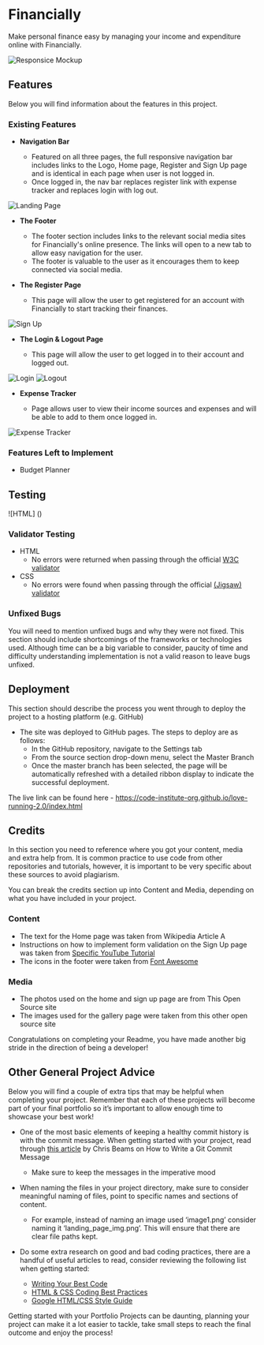 # Financially

Make personal finance easy by managing your income and expenditure online with Financially.

![Responsice Mockup](https://github.com/ErfanNajimi/ci-capstone-project/blob/main/staticfiles/images/readMe-images/responsive-site.png)

## Features 

Below you will find information about the features in this project.

### Existing Features

- __Navigation Bar__

  - Featured on all three pages, the full responsive navigation bar includes links to the Logo, Home page, Register and Sign Up page and is identical in each page when user is not logged in.
  - Once logged in, the nav bar replaces register link with expense tracker and replaces login with log out.

![Landing Page](https://github.com/ErfanNajimi/ci-capstone-project/blob/main/staticfiles/images/readMe-images/home-page.png)

- __The Footer__ 

  - The footer section includes links to the relevant social media sites for Financially's online presence. The links will open to a new tab to allow easy navigation for the user. 
  - The footer is valuable to the user as it encourages them to keep connected via social media.

- __The Register Page__

  - This page will allow the user to get registered for an account with Financially to start tracking their finances. 

![Sign Up](https://github.com/ErfanNajimi/ci-capstone-project/blob/main/staticfiles/images/readMe-images/register.png)

- __The Login & Logout Page__

  - This page will allow the user to get logged in to their account and logged out.

![Login](https://github.com/ErfanNajimi/ci-capstone-project/blob/main/staticfiles/images/readMe-images/login.png)
![Logout](https://github.com/ErfanNajimi/ci-capstone-project/blob/main/staticfiles/images/readMe-images/sign-out.png)

- __Expense Tracker__

  - Page allows user to view their income sources and expenses and will be able to add to them once logged in.

![Expense Tracker](https://github.com/ErfanNajimi/ci-capstone-project/blob/main/staticfiles/images/readMe-images/expense-tracker.png)

### Features Left to Implement

- Budget Planner

## Testing 

![HTML] ()


### Validator Testing 

- HTML
  - No errors were returned when passing through the official [W3C validator](https://validator.w3.org/nu/?doc=https%3A%2F%2Fcode-institute-org.github.io%2Flove-running-2.0%2Findex.html)
- CSS
  - No errors were found when passing through the official [(Jigsaw) validator](https://jigsaw.w3.org/css-validator/validator?uri=https%3A%2F%2Fvalidator.w3.org%2Fnu%2F%3Fdoc%3Dhttps%253A%252F%252Fcode-institute-org.github.io%252Flove-running-2.0%252Findex.html&profile=css3svg&usermedium=all&warning=1&vextwarning=&lang=en#css)

### Unfixed Bugs

You will need to mention unfixed bugs and why they were not fixed. This section should include shortcomings of the frameworks or technologies used. Although time can be a big variable to consider, paucity of time and difficulty understanding implementation is not a valid reason to leave bugs unfixed. 

## Deployment

This section should describe the process you went through to deploy the project to a hosting platform (e.g. GitHub) 

- The site was deployed to GitHub pages. The steps to deploy are as follows: 
  - In the GitHub repository, navigate to the Settings tab 
  - From the source section drop-down menu, select the Master Branch
  - Once the master branch has been selected, the page will be automatically refreshed with a detailed ribbon display to indicate the successful deployment. 

The live link can be found here - https://code-institute-org.github.io/love-running-2.0/index.html 


## Credits 

In this section you need to reference where you got your content, media and extra help from. It is common practice to use code from other repositories and tutorials, however, it is important to be very specific about these sources to avoid plagiarism. 

You can break the credits section up into Content and Media, depending on what you have included in your project. 

### Content 

- The text for the Home page was taken from Wikipedia Article A
- Instructions on how to implement form validation on the Sign Up page was taken from [Specific YouTube Tutorial](https://www.youtube.com/)
- The icons in the footer were taken from [Font Awesome](https://fontawesome.com/)

### Media

- The photos used on the home and sign up page are from This Open Source site
- The images used for the gallery page were taken from this other open source site


Congratulations on completing your Readme, you have made another big stride in the direction of being a developer! 

## Other General Project Advice

Below you will find a couple of extra tips that may be helpful when completing your project. Remember that each of these projects will become part of your final portfolio so it’s important to allow enough time to showcase your best work! 

- One of the most basic elements of keeping a healthy commit history is with the commit message. When getting started with your project, read through [this article](https://chris.beams.io/posts/git-commit/) by Chris Beams on How to Write  a Git Commit Message 
  - Make sure to keep the messages in the imperative mood 

- When naming the files in your project directory, make sure to consider meaningful naming of files, point to specific names and sections of content.
  - For example, instead of naming an image used ‘image1.png’ consider naming it ‘landing_page_img.png’. This will ensure that there are clear file paths kept. 

- Do some extra research on good and bad coding practices, there are a handful of useful articles to read, consider reviewing the following list when getting started:
  - [Writing Your Best Code](https://learn.shayhowe.com/html-css/writing-your-best-code/)
  - [HTML & CSS Coding Best Practices](https://medium.com/@inceptiondj.info/html-css-coding-best-practice-fadb9870a00f)
  - [Google HTML/CSS Style Guide](https://google.github.io/styleguide/htmlcssguide.html#General)

Getting started with your Portfolio Projects can be daunting, planning your project can make it a lot easier to tackle, take small steps to reach the final outcome and enjoy the process! 